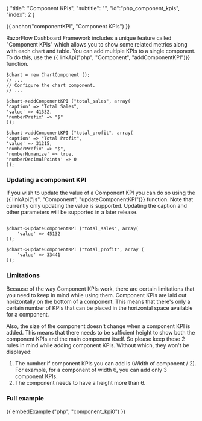 <meta>
{
	"title": "Component KPIs",
	"subtitle": "",
	"id":"php_component_kpis",
	"index": 2
}
</meta>

{{ anchor("componentKPI", "Component KPIs") }}

RazorFlow Dashboard Framework includes a unique feature called "Component KPIs" which allows you to show some related metrics along with each chart and table. You can add multiple KPIs to a single component. To do this, use the {{ linkApi("php", "Component", "addComponentKPI")}} function. 

~~~
$chart = new ChartComponent ();
// ...
// Configure the chart component.
// ...

$chart->addComponentKPI ("total_sales", array(
'caption' => "Total Sales",
'value' => 41332,
'numberPrefix' => "$"
));

$chart->addComponentKPI ("total_profit", array(
'caption' => "Total Profit",
'value' => 31215,
'numberPrefix' => "$",
'numberHumanize' => true,
'numberDecimalPoints' => 0
));
~~~

### Updating a component KPI

If you wish to update the value of a Component KPI you can do so using the {{ linkApi("js", "Component", "updateComponentKPI")}} function. Note that currently only updating the value is supported. Updating the caption and other parameters will be supported in a later release.

~~~

$chart->updateComponentKPI ("total_sales", array(
	'value' => 45132
));

$chart->updateComponentKPI ("total_profit", array (
	'value' => 33441
));
~~~

### Limitations

Because of the way Component KPIs work, there are certain limitations that you need to keep in mind while using them. Component KPIs are laid out horizontally on the bottom of a component. This means that there's only a certain number of KPIs that can be placed in the horizontal space available for a component. 

Also, the size of the component doesn't change when a component KPI is added. This means that there needs to be sufficient height to show both the component KPIs and the main component itself. So please keep these 2 rules in mind while adding component KPIs. Without which, they won't be displayed:

1. The number if component KPIs you can add is (Width of component / 2). For example, for a component of width 6, you can add only 3 component KPIs.
2. The component needs to have a height more than 6.

### Full example

{{ embedExample ("php", "component_kpi0") }}



